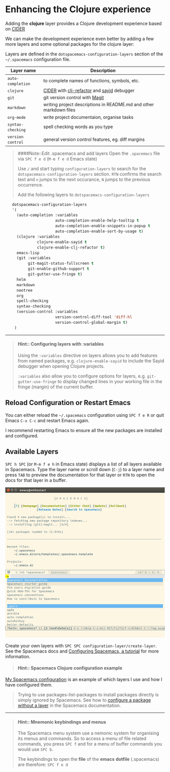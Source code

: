 # Enhancing the Clojure experience

Adding the **clojure** layer provides a Clojure development experience based on [CIDER](https://docs.cider.mx)

We can make the development experience even better by adding a few more layers and some optional packages for the clojure layer:

Layers are defined in the `dotspacemacs-configuration-layers` section of the `~/.spacemacs` configuration file.

| Layer name        | Description                                                                                                                                                           |
|-------------------|-----------------------------------------------------------------------------------------------------------------------------------------------------------------------|
| `auto-completion` | to complete  names of functions, symbols, etc.                                                                                                                        |
| `clojure`         | [CIDER](https://docs.cider.mx) with [clj-refactor](https://github.com/clojure-emacs/clj-refactor.el/wiki) and [sayid](http://clojure-emacs.github.io/sayid/) debugger |
| `git`             | git version control with [Magit](https://magit.vc/)                                                                                                            |
| `markdown`        | writing project descriptions in README.md and other markdown files                                                                                                    |
| `org-mode`        | write project documentaion, organise tasks                                                                                                                            |
| `syntax-checking` | spell checking words as you type                                                                                                                                      |
| `version control` | general version control features, eg. diff margins                                                                                                                    |

> ####Note::Edit .spacemacs and add layers
> Open the `.spacemacs` file via `SPC f e d`  (`M-m f e d` Emacs state)
>
> Use `/` and start typing `configuration-layers` to search for the `dotspacemacs-configuration-layers` section.  `RTN` confirms the search text and `n` jumps to the next occurance, `N` jumps to the previous occurrence.
>
> Add the following layers to `dotspacemacs-configuration-layers`
>
```lisp
   dotspacemacs-configuration-layers
   '(
     (auto-completion :variables
                      auto-completion-enable-help-tooltip t
                      auto-completion-enable-snippets-in-popup t
                      auto-completion-enable-sort-by-usage t)
     (clojure :variables
              clojure-enable-sayid t
              clojure-enable-clj-refactor t)
     emacs-lisp
     (git :variables
          git-magit-status-fullscreen t
          git-enable-github-support t
          git-gutter-use-fringe t)
     helm
     markdown
     neotree
     org
     spell-checking
     syntax-checking
     (version-control :variables
                      version-control-diff-tool 'diff-hl
                      version-control-global-margin t)
    )
```

------------------------------------------

> #### Hint:: Configuring layers with :variables
> Using the `:variables` directive on layers allows you to add features from named packages, e.g. `clojure-enable-sayid` to include the Sayid debugger when opening Clojure projects.
>
> `:variables` also allow you to configure options for layers, e.g. `git-gutter-use-fringe` to display changed lines in your working file in the fringe (margin) of the current buffer.



## Reload Configuration or Restart Emacs

You can either reload the `~/.spacemacs` configuration using `SPC f e R` or quit Emacs `C-x C-c` and restart Emacs again.

I recommend restarting Emacs to ensure all the new packages are installed and configured.


## Available Layers

`SPC h SPC` (or `M-m f e h` in Emacs state) displays a list of all layers available in Spacemacs.  Type the layer name or scroll down (`C-j`) to a layer name and press `TAB` to preview the documentation for that layer or `RTN` to open the docs for that layer in a buffer.

![Helm layers](/images/spacemacs-helm-layers-list.png)

Create your own layers with `SPC SPC configuration-layer/create-layer`.  See the Spacemacs docs and [Configuring Spacemacs, a tutorial](http://thume.ca/howto/2015/03/07/configuring-spacemacs-a-tutorial/) for more information.


> #### Hint:: Spacemacs Clojure configuration example
[My Spacemacs configuration](https://gist.github.com/jr0cket/065ab83a0ddf6da9848d7847b7dd7704) is an example of which layers I use and how I have configured them.
>
> Trying to use packages-list-packages to install packages directly is simply ignored by Spacemacs.  See how to [configure a package without a layer](http://spacemacs.org/doc/DOCUMENTATION.html#without-a-layer) in the Spacemacs documentation.

------------------------------------------

> #### Hint:: Mnemonic keybindings and menus
> The Spacemacs menu system use a nemonic system for organising its menus and commands.  So to access a menu of file related commands, you press `SPC f` and for a menu of buffer commands you would use `SPC b`.
>
> The keybindings to open the **file** of the **emacs** **dotfile** (.spacemacs) are therefore: `SPC f e d`
